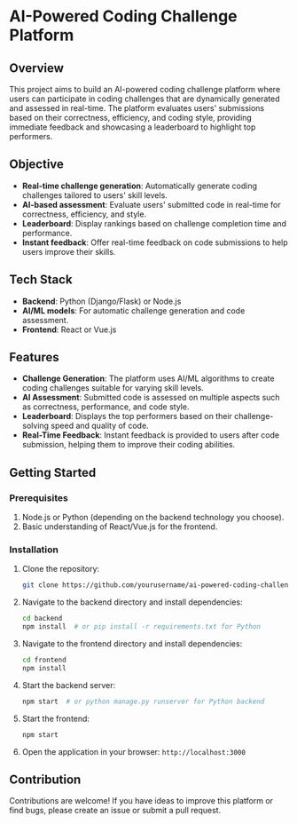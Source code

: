 # AI-Powered Coding Challenge Platform

## Overview

This project aims to build an AI-powered coding challenge platform where users can participate in coding challenges that are dynamically generated and assessed in real-time. The platform evaluates users' submissions based on their correctness, efficiency, and coding style, providing immediate feedback and showcasing a leaderboard to highlight top performers.

## Objective

- **Real-time challenge generation**: Automatically generate coding challenges tailored to users' skill levels.
- **AI-based assessment**: Evaluate users' submitted code in real-time for correctness, efficiency, and style.
- **Leaderboard**: Display rankings based on challenge completion time and performance.
- **Instant feedback**: Offer real-time feedback on code submissions to help users improve their skills.

## Tech Stack

- **Backend**: Python (Django/Flask) or Node.js
- **AI/ML models**: For automatic challenge generation and code assessment.
- **Frontend**: React or Vue.js

## Features

- **Challenge Generation**: The platform uses AI/ML algorithms to create coding challenges suitable for varying skill levels.
- **AI Assessment**: Submitted code is assessed on multiple aspects such as correctness, performance, and code style.
- **Leaderboard**: Displays the top performers based on their challenge-solving speed and quality of code.
- **Real-Time Feedback**: Instant feedback is provided to users after code submission, helping them to improve their coding abilities.

## Getting Started

### Prerequisites

1. Node.js or Python (depending on the backend technology you choose).
2. Basic understanding of React/Vue.js for the frontend.

### Installation

1. Clone the repository:
   ```bash
   git clone https://github.com/yourusername/ai-powered-coding-challenge-platform.git
   ```

2. Navigate to the backend directory and install dependencies:
   ```bash
   cd backend
   npm install  # or pip install -r requirements.txt for Python
   ```

3. Navigate to the frontend directory and install dependencies:
   ```bash
   cd frontend
   npm install
   ```

4. Start the backend server:
   ```bash
   npm start  # or python manage.py runserver for Python backend
   ```

5. Start the frontend:
   ```bash
   npm start
   ```

6. Open the application in your browser: `http://localhost:3000`

## Contribution

Contributions are welcome! If you have ideas to improve this platform or find bugs, please create an issue or submit a pull request.
